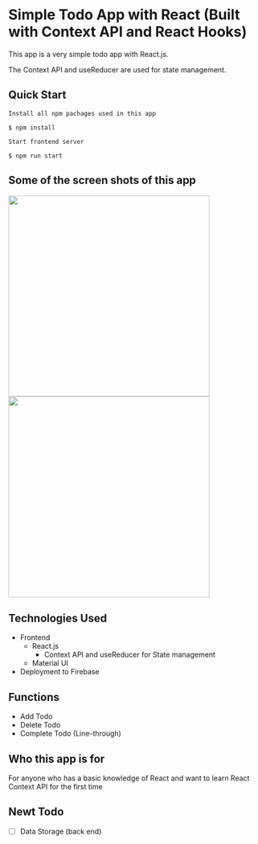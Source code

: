 # Simple Todo App with React (Built with Context API and React Hooks)

This app is a very simple todo app with React.js.

The Context API and useReducer are used for state management.

## Quick Start

```
Install all npm pachages used in this app

$ npm install

Start frontend server

$ npm run start
```

## Some of the screen shots of this app

<img src="https://user-images.githubusercontent.com/43631528/93017382-2d166a80-f603-11ea-864d-3418223b479f.png" width="400"/>
<img src="https://user-images.githubusercontent.com/43631528/93017380-2b4ca700-f603-11ea-81a7-cf377eb02c61.png" width="400"/>

## Technologies Used

- Frontend
  - React.js
    - Context API and useReducer for State management
  - Material UI
- Deployment to Firebase

## Functions

- Add Todo
- Delete Todo
- Complete Todo (Line-through)

## Who this app is for

For anyone who has a basic knowledge of React and want to learn React Context API for the first time

## Newt Todo

- [ ] Data Storage (back end)
